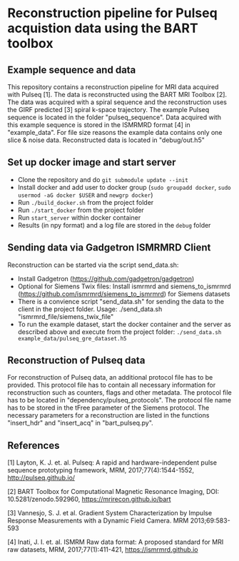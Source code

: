 # Reconstruction pipeline for Pulseq acquistion data using the BART toolbox
## Example sequence and data

This repository contains a reconstruction pipeline for MRI data acquired with Pulseq [1]. The data is reconstructed using the BART MRI Toolbox [2]. The data was acquired with a spiral sequence and the reconstruction uses the GIRF predicted [3] spiral k-space trajectory.
The example Pulseq sequence is located in the folder "pulseq_sequence". Data acquired with this example sequence is stored in the ISMRMRD format [4] in "example_data".
For file size reasons the example data contains only one slice & noise data. Reconstructed data is located in "debug/out.h5"

## Set up docker image and start server
- Clone the repository and do `git submodule update --init`
- Install docker and add user to docker group (`sudo groupadd docker`, `sudo usermod -aG docker $USER` and `newgrp docker`)
- Run `./build_docker.sh` from the project folder
- Run `./start_docker` from the project folder
- Run `start_server` within docker container
- Results (in npy format) and a log file are stored in the `debug` folder

## Sending data via Gadgetron ISMRMRD Client

Reconstruction can be started via the script send_data.sh:
- Install Gadgetron (https://github.com/gadgetron/gadgetron)
- Optional for Siemens Twix files: Install ismrmrd and siemens_to_ismrmrd (https://github.com/ismrmrd/siemens_to_ismrmrd) for Siemens datasets
- There is a convience script "send_data.sh" for sending the data to the client in the project folder. Usage: ./send_data.sh "ismrmrd_file/siemens_twix_file"
- To run the example dataset, start the docker container and the server as described above and execute from the project folder: `./send_data.sh example_data/pulseq_gre_dataset.h5`
## Reconstruction of Pulseq data

For reconstruction of Pulseq data, an additional protocol file has to be provided. This protocol file has to contain all necessary information for reconstruction such as counters, flags and other metadata.
The protocol file has to be located in "dependency/pulseq_protocols". The protocol file name has to be stored in the tFree parameter of the Siemens protocol. The necessary parameters for a reconstruction are listed in the functions "insert_hdr" and "insert_acq" in "bart_pulseq.py".

## References

[1] Layton, K. J. et. al. Pulseq: A rapid and hardware-independent pulse sequence prototyping framework, MRM, 2017;77(4):1544-1552, http://pulseq.github.io/

[2] BART Toolbox for Computational Magnetic Resonance Imaging, DOI: 10.5281/zenodo.592960, https://mrirecon.github.io/bart

[3] Vannesjo, S. J. et al. Gradient System Characterization by Impulse Response Measurements with a Dynamic Field Camera. MRM
2013;69:583-593

[4] Inati, J. I. et. al. ISMRM Raw data format: A proposed standard for MRI raw datasets, MRM, 2017;77(1):411-421, https://ismrmrd.github.io
